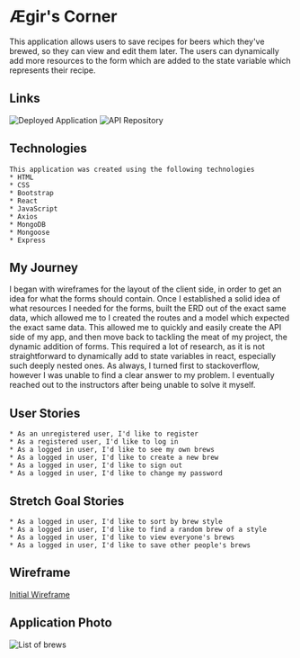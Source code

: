 
# Ægir's Corner

  This application allows users to save recipes for beers which they've brewed, so they can view and edit them later. The users can dynamically add more resources to the form which are added to the state variable which represents their recipe.

## Links

  ![Deployed Application](https://taharon.github.io/homebrew_client/#/)
  ![API Repository](https://github.com/taharon/homebrew_api)

## Technologies

    This application was created using the following technologies
    * HTML
    * CSS
    * Bootstrap
    * React
    * JavaScript
    * Axios
    * MongoDB
    * Mongoose
    * Express

## My Journey

  I began with wireframes for the layout of the client side, in order to get an idea for what the forms should contain. Once
  I established a solid idea of what resources I needed for the forms, built the ERD out of the exact same data, which allowed me to I created the routes and a model which expected the exact same data.
  This allowed me to quickly and easily create the API side of my app, and then move back to tackling the meat of my project, the dynamic addition of forms. This required a lot of research, as it is not straightforward to dynamically add to state variables in react, especially such deeply nested ones. As always, I turned first to stackoverflow, however I was unable to find a clear answer to my problem. I eventually reached out to the instructors after being unable to solve it myself.

## User Stories

    * As an unregistered user, I'd like to register  
    * As a registered user, I'd like to log in  
    * As a logged in user, I'd like to see my own brews  
    * As a logged in user, I'd like to create a new brew  
    * As a logged in user, I'd like to sign out  
    * As a logged in user, I'd like to change my password  

## Stretch Goal Stories

    * As a logged in user, I'd like to sort by brew style  
    * As a logged in user, I'd like to find a random brew of a style  
    * As a logged in user, I'd like to view everyone's brews  
    * As a logged in user, I'd like to save other people's brews  

## Wireframe

  [Initial Wireframe](https://i.imgur.com/FGD9iK7.jpg)

## Application Photo

  ![List of brews](https://i.imgur.com/wszLR1C.png)